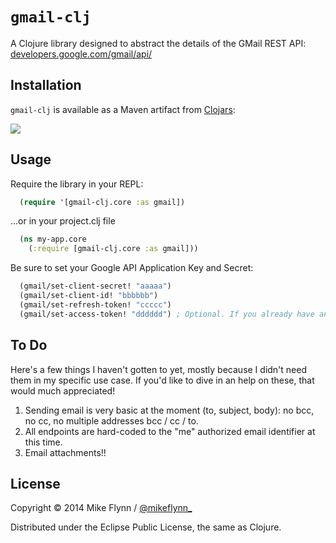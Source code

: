 # `gmail-clj`

A Clojure library designed to abstract the details of the GMail REST API: [developers.google.com/gmail/api/](https://developers.google.com/gmail/api/)

## Installation

`gmail-clj` is available as a Maven artifact from [Clojars](https://clojars.org/gmail-clj):

![](https://clojars.org/gmail-clj/latest-version.svg)

## Usage

Require the library in your REPL:

```clojure
  (require '[gmail-clj.core :as gmail])
```

...or in your project.clj file

```clojure
  (ns my-app.core
    (:require [gmail-clj.core :as gmail]))
```

Be sure to set your Google API Application Key and Secret:

```clojure
  (gmail/set-client-secret! "aaaaa")
  (gmail/set-client-id! "bbbbbb")
  (gmail/set-refresh-token! "ccccc")
  (gmail/set-access-token! "dddddd") ; Optional. If you already have an access token.
```

## To Do

Here's a few things I haven't gotten to yet, mostly because I didn't need them in my specific use case. If you'd like to dive in an help on these, that would much appreciated!

1. Sending email is very basic at the moment (to, subject, body): no bcc, no cc, no multiple addresses bcc / cc / to.
2. All endpoints are hard-coded to the "me" authorized email identifier at this time.
3. Email attachments!!

## License

Copyright © 2014 Mike Flynn / [@mikeflynn_](http://twitter.com/mikeflynn_)

Distributed under the Eclipse Public License, the same as Clojure.

